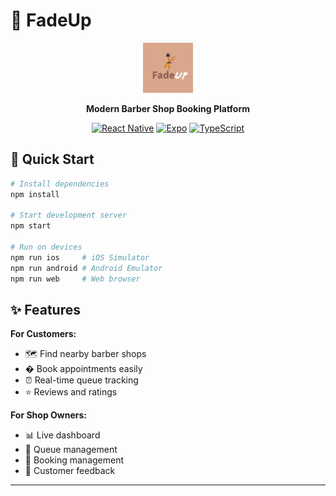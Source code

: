 # 🔺 FadeUp

<div align="center">
  <img src="./assets/images/icon.png" alt="FadeUp Logo" width="80" height="80">
  
  **Modern Barber Shop Booking Platform**
  
  [![React Native](https://img.shields.io/badge/React%20Native-0.80.1-61DAFB?style=flat&logo=react)](https://reactnative.dev)
  [![Expo](https://img.shields.io/badge/Expo%20SDK-51-000020?style=flat&logo=expo)](https://expo.dev)
  [![TypeScript](https://img.shields.io/badge/TypeScript-5.3.3-3178C6?style=flat&logo=typescript&logoColor=white)](https://typescriptlang.org)
</div>

## 🚀 Quick Start

```bash
# Install dependencies
npm install

# Start development server
npm start

# Run on devices
npm run ios     # iOS Simulator
npm run android # Android Emulator
npm run web     # Web browser
```

## ✨ Features

**For Customers:**
- 🗺️ Find nearby barber shops
- � Book appointments easily
- ⏰ Real-time queue tracking
- ⭐ Reviews and ratings

**For Shop Owners:**
- 📊 Live dashboard
- 👥 Queue management
- 📝 Booking management
- 💬 Customer feedback
---
